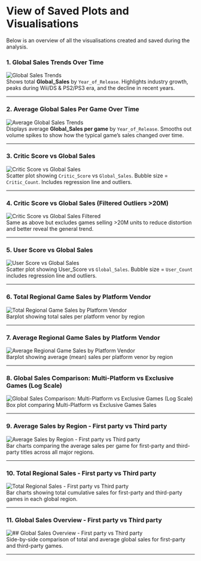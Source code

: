 # View of Saved Plots and Visualisations

Below is an overview of all the visualisations created and saved during the analysis.

### 1. Global Sales Trends Over Time
![Global Sales Trends](images/visualisations/global_sales_trends.png)  
Shows total **Global_Sales** by `Year_of_Release`. Highlights industry growth, peaks during Wii/DS & PS2/PS3 era, and the decline in recent years.

---

### 2. Average Global Sales Per Game Over Time
![Average Global Sales Trends](images/visualisations/average_global_sales_trends.png)  
Displays average **Global_Sales per game** by `Year_of_Release`. Smooths out volume spikes to show how the typical game’s sales changed over time.

---

### 3. Critic Score vs Global Sales
![Critic Score vs Global Sales](images/visualisations/critic_score_vs_global_sales.png)  
Scatter plot showing `Critic_Score` vs `Global_Sales`. Bubble size = `Critic_Count`. Includes regression line and outliers.

---

### 4. Critic Score vs Global Sales (Filtered Outliers >20M)
![Critic Score vs Global Sales Filtered](images/visualisations/critic_score_vs_global_sales_filtered.png)  
Same as above but excludes games selling >20M units to reduce distortion and better reveal the general trend.

---

### 5. User Score vs Global Sales
![User Score vs Global Sales](images/visualisations/user_score_vs_global_sales.png)  
Scatter plot showing User_Score vs `Global_Sales`. Bubble size = `User_Count` includes regression line and outliers.

---

### 6. Total Regional Game Sales by Platform Vendor
![Total Regional Game Sales by Platform Vendor](images/visualisations/total_platform_sales_by_region.png)  
Barplot showing total sales per platform venor by region

---

### 7. Average Regional Game Sales by Platform Vendor
![Average Regional Game Sales by Platform Vendor](images/visualisations/avg_platform_sales_by_region.png)  
Barplot showing average (mean) sales per platform venor by region

---

### 8. Global Sales Comparison: Multi-Platform vs Exclusive Games (Log Scale)
![Global Sales Comparison: Multi-Platform vs Exclusive Games (Log Scale)](images/visualisations/multiplatform_vs_exclusive.png)  
Box plot comparing Multi-Platform vs Exclusive Games Sales 

---

### 9. Average Sales by Region - First party vs Third party
![Average Sales by Region - First party vs Third party](images/visualisations/avg_sales_first_vs_third_party_by_region.png)  
Bar charts comparing the average sales per game for first-party and third-party titles across all major regions.

---

### 10. Total Regional Sales - First party vs Third party
![Total Regional Sales - First party vs Third party](images/visualisations/total_sales_first_vs_third_party_by_region.png)  
Bar charts showing total cumulative sales for first-party and third-party games in each global region.

---

### 11. Global Sales Overview - First party vs Third party
![## Global Sales Overview - First party vs Third party](images/visualisations/global_sales_first_vs_third_party.png)  
Side-by-side comparison of total and average global sales for first-party and third-party games.

---
